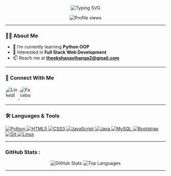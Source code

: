 
<p align="center">
  <img 
    src="https://readme-typing-svg.demolab.com?font=Fira+Code&size=24&pause=1000&color=B8860B&center=true&vCenter=true&width=435&lines=Hi+%F0%9F%91%8B+I'm+Vihanga+Theekshana" 
    alt="Typing SVG" 
  />
</p>


<p align="center">
  <img 
    src="https://komarev.com/ghpvc/?username=vihanga-theekshana&label=Profile+views&color=B8860B&style=flat" 
    alt="Profile views" 
  />
</p>



---

### 👨‍💻 About Me

- 🌱 I’m currently learning **Python OOP**
- 🚀 Interested in **Full Stack Web Development**
- 📫 Reach me at **theekshanavihanga2@gmail.com**

---

### 🔗 Connect With Me

<p align="left">
  <a href="https://www.linkedin.com/in/vihanga-theekshana-8ab242312/" target="_blank">
    <img src="https://cdn.jsdelivr.net/gh/devicons/devicon/icons/linkedin/linkedin-original.svg" alt="LinkedIn" width="40" height="40" style="border-radius: 50%;" />
  </a>
  <a href="https://facebook.com/vihanga.theekshana" target="_blank">
    <img src="https://cdn-icons-png.flaticon.com/512/733/733547.png" alt="Facebook" width="40" height="40" style="border-radius: 50%;" />
  </a>
</p>


---

### 🛠️ Languages & Tools

<p align="left">
  <a href="https://www.python.org" target="_blank">
    <img src="https://img.shields.io/badge/Python-3776AB?style=for-the-badge&logo=python&logoColor=white" alt="Python"/>
  </a>
  <a href="https://www.w3schools.com/html/" target="_blank">
    <img src="https://img.shields.io/badge/HTML5-E34F26?style=for-the-badge&logo=html5&logoColor=white" alt="HTML5"/>
  </a>
  <a href="https://www.w3schools.com/css/" target="_blank">
    <img src="https://img.shields.io/badge/CSS3-1572B6?style=for-the-badge&logo=css3&logoColor=white" alt="CSS3"/>
  </a>
  <a href="https://www.javascript.com/" target="_blank">
    <img src="https://img.shields.io/badge/JavaScript-F7DF1E?style=for-the-badge&logo=javascript&logoColor=black" alt="JavaScript"/>
  </a>
  <a href="https://www.java.com/" target="_blank">
    <img src="https://img.shields.io/badge/Java-ED8B00?style=for-the-badge&logo=java&logoColor=white" alt="Java"/>
  </a>
  <a href="https://www.mysql.com/" target="_blank">
    <img src="https://img.shields.io/badge/MySQL-4479A1?style=for-the-badge&logo=mysql&logoColor=white" alt="MySQL"/>
  </a>
  <a href="https://getbootstrap.com/" target="_blank">
    <img src="https://img.shields.io/badge/Bootstrap-563D7C?style=for-the-badge&logo=bootstrap&logoColor=white" alt="Bootstrap"/>
  </a>
  <a href="https://git-scm.com/" target="_blank">
    <img src="https://img.shields.io/badge/Git-F05032?style=for-the-badge&logo=git&logoColor=white" alt="Git"/>
  </a>
  <a href="https://www.linux.org/" target="_blank">
    <img src="https://img.shields.io/badge/Linux-FCC624?style=for-the-badge&logo=linux&logoColor=black" alt="Linux"/>
  </a>
</p>

---
### GitHub Stats :

<p align="center">
  <img src="https://github-readme-stats.vercel.app/api?username=vihanga-theekshana&show_icons=true&theme=blueberry&hide_border=true" alt="GitHub Stats" />
  <img src="https://github-readme-stats.vercel.app/api/top-langs/?username=vihanga-theekshana&layout=compact&theme=blueberry&hide_border=true" alt="Top Languages" />
</p>



---




